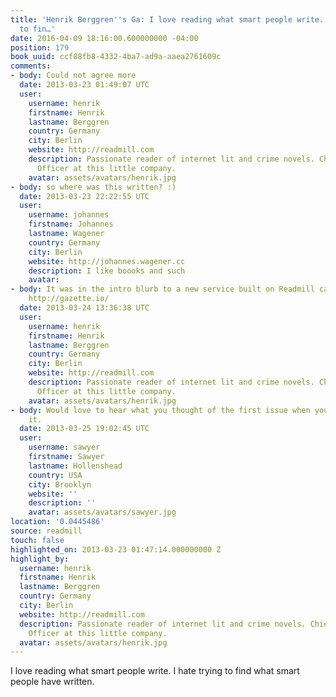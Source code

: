 ```yaml
---
title: 'Henrik Berggren''s Ga: I love reading what smart people write. I hate trying
  to fin…'
date: 2016-04-09 18:16:00.600000000 -04:00
position: 179
book_uuid: ccf88fb8-4332-4ba7-ad9a-aaea2761609c
comments:
- body: Could not agree more
  date: 2013-03-23 01:49:07 UTC
  user:
    username: henrik
    firstname: Henrik
    lastname: Berggren
    country: Germany
    city: Berlin
    website: http://readmill.com
    description: Passionate reader of internet lit and crime novels. Chief Happiness
      Officer at this little company.
    avatar: assets/avatars/henrik.jpg
- body: so where was this written? :)
  date: 2013-03-23 22:22:55 UTC
  user:
    username: johannes
    firstname: Johannes
    lastname: Wagener
    country: Germany
    city: Berlin
    website: http://johannes.wagener.cc
    description: I like boooks and such
    avatar: 
- body: It was in the intro blurb to a new service built on Readmill called Gazette.
    http://gazette.io/
  date: 2013-03-24 13:36:38 UTC
  user:
    username: henrik
    firstname: Henrik
    lastname: Berggren
    country: Germany
    city: Berlin
    website: http://readmill.com
    description: Passionate reader of internet lit and crime novels. Chief Happiness
      Officer at this little company.
    avatar: assets/avatars/henrik.jpg
- body: Would love to hear what you thought of the first issue when you're done with
    it.
  date: 2013-03-25 19:02:45 UTC
  user:
    username: sawyer
    firstname: Sawyer
    lastname: Hollenshead
    country: USA
    city: Brooklyn
    website: ''
    description: ''
    avatar: assets/avatars/sawyer.jpg
location: '0.0445486'
source: readmill
touch: false
highlighted_on: 2013-03-23 01:47:14.000000000 Z
highlight_by:
  username: henrik
  firstname: Henrik
  lastname: Berggren
  country: Germany
  city: Berlin
  website: http://readmill.com
  description: Passionate reader of internet lit and crime novels. Chief Happiness
    Officer at this little company.
  avatar: assets/avatars/henrik.jpg
---
```


I love reading what smart people write. I hate trying to find what smart people have written.